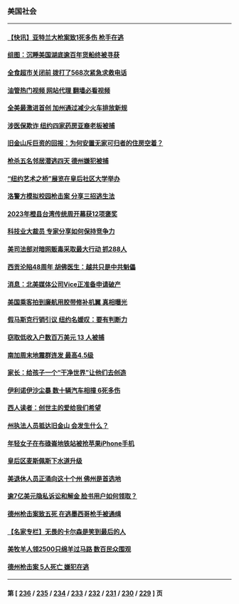 ### 美国社会
---
#### [【快讯】亚特兰大枪案致1死多伤 枪手在逃](../../pages/ncid1078160/n13987475.md?05040445) 
#### [组图：沉睡美国湖底逾百年货船终被寻获](../../pages/ncid1078160/n13986508.md?05040445) 
#### [全食超市关闭前 拨打了568次紧急求救电话](../../pages/ncid1078160/n13987108.md?05040445) 
#### [油管热门视频 网站代理 翻墙必看视频](http://138.2.39.72:81/youtube.html?epic-marker?05040445)
#### [全美最激进首创 加州通过减少火车排放新规](../../pages/ncid1078160/n13987100.md?05040445) 
#### [涉医保欺诈 纽约四家药房亚裔老板被捕](../../pages/ncid1078160/n13987056.md?05040445) 
#### [旧金山斥巨资的回报：为何安置无家可归者的住房空着？](../../pages/ncid1078160/n13987047.md?05040445) 
#### [枪杀五名邻居潜逃四天 德州嫌犯被捕](../../pages/ncid1078160/n13986877.md?05040445) 
#### [“纽约艺术之桥”展览在皇后社区大学举办](../../pages/ncid1078160/n13986755.md?05040445) 
#### [洛警方模拟校园枪击案 分享三招逃生法](../../pages/ncid1078160/n13986967.md?05040445) 
#### [2023年橙县台湾传统周开幕获12项褒奖](../../pages/ncid1078160/n13986790.md?05040445) 
#### [科技业大裁员 专家分享如何保持竞争力](../../pages/ncid1078160/n13986751.md?05040445) 
#### [美司法部对暗网贩毒采取最大行动 抓288人](../../pages/ncid1078160/n13986701.md?05040445) 
#### [西贡沦陷48周年 胡佛医生：越共只是中共魁儡](../../pages/ncid1078160/n13986738.md?05040445) 
#### [消息：北美媒体公司Vice正准备申请破产](../../pages/ncid1078160/n13986421.md?05040445) 
#### [美国乘客拍到廉航用胶带修补机翼 真相曝光](../../pages/ncid1078160/n13986202.md?05040445) 
#### [假马斯克行销引议 纽约名媛叹：要有判断力](../../pages/ncid1078160/n13986277.md?05040445) 
#### [窃取低收入户数百万美元 13 人被捕](../../pages/ncid1078160/n13986129.md?05040445) 
#### [南加周末地震群连发 最高4.5级](../../pages/ncid1078160/n13986121.md?05040445) 
#### [家长：给孩子一个“干净世界”让他们去创造](../../pages/ncid1078160/n13986069.md?05040445) 
#### [伊利诺伊沙尘暴 数十辆汽车相撞 6死多伤](../../pages/ncid1078160/n13986067.md?05040445) 
#### [西人读者：创世主的爱给我们希望](../../pages/ncid1078160/n13985361.md?05040445) 
#### [州执法人员抵达旧金山 会发生什么？](../../pages/ncid1078160/n13985648.md?05040445) 
#### [年轻女子在布碌崙地铁站被抢苹果iPhone手机](../../pages/ncid1078160/n13985588.md?05040445) 
#### [皇后区麦斯佩斯下水道升级](../../pages/ncid1078160/n13985590.md?05040445) 
#### [美退休人员正涌向这十个州 佛州是首选地](../../pages/ncid1078160/n13985522.md?05040445) 
#### [逾7亿美元隐私诉讼和解金 脸书用户如何领取？](../../pages/ncid1078160/n13985362.md?05040445) 
#### [德州枪击案致五死 在逃墨西哥枪手被通缉](../../pages/ncid1078160/n13985274.md?05040445) 
#### [【名家专栏】无畏的卡尔森是笑到最后的人](../../pages/ncid1078160/n13985222.md?05040445) 
#### [美牧羊人领2500只绵羊过马路 数百民众围观](../../pages/ncid1078160/n13984767.md?05040445) 
#### [德州枪击案 5人死亡 嫌犯在逃](../../pages/ncid1078160/n13984582.md?05040445) 

---
#### 第 [ [236](./236.md?05040445) / [235](./235.md?05040445) / [234](./234.md?05040445) / [233](./233.md?05040445) / [232](./232.md?05040445) / [231](./231.md?05040445) / [230](./230.md?05040445) / [229](./229.md?05040445) ] 页
